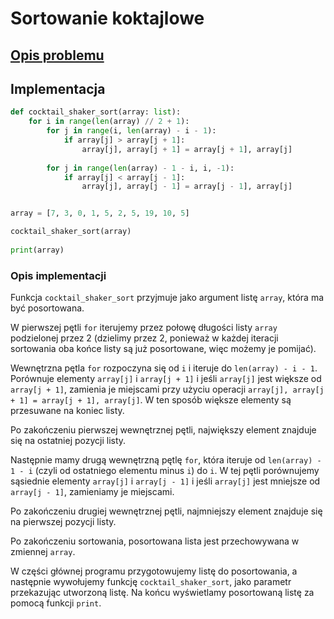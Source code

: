 # Sortowanie koktajlowe

## [Opis problemu](../../../../algorithms/sorting/cocktail-shaker-sort.md)


## Implementacja

```python linenums="1"
def cocktail_shaker_sort(array: list):
    for i in range(len(array) // 2 + 1):
        for j in range(i, len(array) - i - 1):
            if array[j] > array[j + 1]:
                array[j], array[j + 1] = array[j + 1], array[j]
        
        for j in range(len(array) - 1 - i, i, -1):
            if array[j] < array[j - 1]:
                array[j], array[j - 1] = array[j - 1], array[j]


array = [7, 3, 0, 1, 5, 2, 5, 19, 10, 5]

cocktail_shaker_sort(array)
    
print(array)
```


### Opis implementacji

Funkcja `cocktail_shaker_sort` przyjmuje jako argument listę `array`, która ma być posortowana.

W pierwszej pętli `for` iterujemy przez połowę długości listy `array` podzielonej przez 2 (dzielimy przez 2, ponieważ w każdej iteracji sortowania oba końce listy są już posortowane, więc możemy je pomijać).

Wewnętrzna pętla `for` rozpoczyna się od `i` i iteruje do `len(array) - i - 1`. Porównuje elementy `array[j]` i `array[j + 1]` i jeśli `array[j]` jest większe od `array[j + 1]`, zamienia je miejscami przy użyciu operacji `array[j], array[j + 1] = array[j + 1], array[j]`. W ten sposób większe elementy są przesuwane na koniec listy.

Po zakończeniu pierwszej wewnętrznej pętli, największy element znajduje się na ostatniej pozycji listy.

Następnie mamy drugą wewnętrzną pętlę `for`, która iteruje od `len(array) - 1 - i` (czyli od ostatniego elementu minus `i`) do `i`. W tej pętli porównujemy sąsiednie elementy `array[j]` i `array[j - 1]` i jeśli `array[j]` jest mniejsze od `array[j - 1]`, zamieniamy je miejscami.

Po zakończeniu drugiej wewnętrznej pętli, najmniejszy element znajduje się na pierwszej pozycji listy.

Po zakończeniu sortowania, posortowana lista jest przechowywana w zmiennej `array`.

W części głównej programu przygotowujemy listę do posortowania, a następnie wywołujemy funkcję `cocktail_shaker_sort`, jako parametr przekazując utworzoną listę. Na końcu wyświetlamy posortowaną listę za pomocą funkcji `print`.
